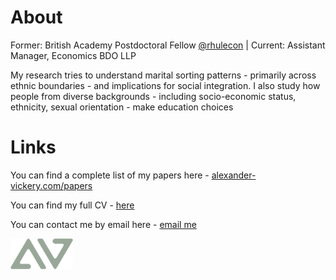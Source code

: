 # About
Former: British Academy Postdoctoral Fellow [@rhulecon](https://www.royalholloway.ac.uk/research-and-teaching/departments-and-schools/economics/) | Current: Assistant Manager, Economics BDO LLP

My research tries to understand marital sorting patterns - primarily across ethnic boundaries - and implications for social integration. I also study how people from diverse backgrounds - including socio-economic status, ethnicity, sexual orientation - make education choices 

# Links
You can find a complete list of my papers here -  [alexander-vickery.com/papers](https://www.alexander-vickery.com/papers)

You can find my full CV - [here](CV.pdf)

You can contact me by email here - [email me](mailto:alexvickery2018@gmail.com)

<img src="logo.png" width="100px">

